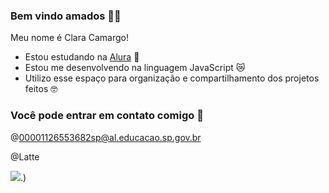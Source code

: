 ### Bem vindo amados 🥵🥶

Meu nome é Clara Camargo!

- Estou estudando na [Alura](https://www.alura.com.br) 🤠
- Estou me desenvolvendo na linguagem JavaScript 😿
- Utilizo esse espaço para organização e compartilhamento dos projetos feitos 🤓

### Você pode entrar em contato comigo 📧

@00001126553682sp@al.educacao.sp.gov.br

@Latte



![](https://media1.tenor.com/m/1cysKWS2dQ0AAAAC/%D0%B2%D0%B0%D1%89%D0%B5-%D0%BA%D0%B0%D0%B9%D1%84.gif).)
